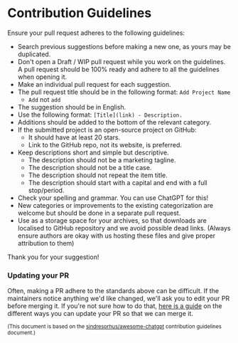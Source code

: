 # Contribution Guidelines

Ensure your pull request adheres to the following guidelines:

- Search previous suggestions before making a new one, as yours may be duplicated.
- Don't open a Draft / WIP pull request while you work on the guidelines. A pull request should be 100% ready and adhere to all the guidelines when opening it.
- Make an individual pull request for each suggestion.
- The pull request title should be in the following format: `Add Project Name`
	- `Add` not `add`
- The suggestion should be in English.
- Use the following format: `[Title](link) - Description.`
- Additions should be added to the bottom of the relevant category.
- If the submitted project is an open-source project on GitHub:
	- It should have at least 20 stars.
	- Link to the GitHub repo, not its website, is preferred.
- Keep descriptions short and simple but descriptive.
	- The description should not be a marketing tagline.
	- The description should not be a title case.
	- The description should not repeat the item title.
	- The description should start with a capital and end with a full stop/period.
- Check your spelling and grammar. You can use ChatGPT for this!
- New categories or improvements to the existing categorization are welcome but should be done in a separate pull request.
- Use []() as a storage space for your archives, so that downloads are localised to GitHub repository and we avoid possible dead links. (Always ensure authors are okay with us hosting these files and give proper attribution to them)

Thank you for your suggestion!

### Updating your PR

Often, making a PR adhere to the standards above can be difficult. If the maintainers notice anything we'd like changed, we'll ask you to edit your PR before merging it. If you're not sure how to do that, [here is a guide](https://github.com/RichardLitt/knowledge/blob/master/github/amending-a-commit-guide.md) on the different ways you can update your PR so that we can merge it.

<sup>(This document is based on the [sindresorhus/awesome-chatgpt](https://github.com/sindresorhus/awesome-chatgpt/blob/main/contributing.md) contribution guidelines document.)<sup>
